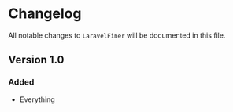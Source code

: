 # Changelog

All notable changes to `LaravelFiner` will be documented in this file.

## Version 1.0

### Added
- Everything
